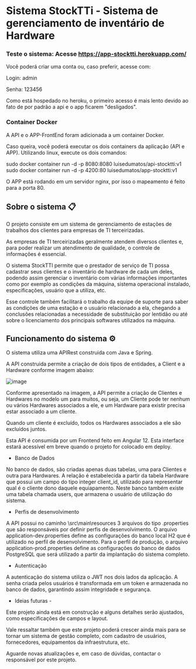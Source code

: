 # Sistema StockTTi - Sistema de gerenciamento de inventário de Hardware 

### Teste o sistema: Acesse https://app-stocktti.herokuapp.com/

Você poderá criar uma conta ou, caso preferir, acesse com:

Login: admin

Senha: 123456

Como está hospedado no heroku, o primeiro acesso é mais lento devido ao fato de por padrão a api e o app ficarem "desligados". 

### Container Docker

A API e o APP-FrontEnd foram adicionada a um container Docker.

Caso queira, você poderá executar os dois containers da aplicação (API e APP). Utilizando linux, execute os dois comandos:

sudo docker container run -d -p 8080:8080 luisedumatos/api-stocktti:v1
sudo docker container run -d -p 4200:80 luisedumatos/app-stocktti:v1

O APP está rodando em um servidor nginx, por isso o mapeamento é feito para a porta 80. 

## Sobre o sistema 📋

O projeto consiste em um sistema de gerenciamento de estações de trabalhos dos clientes para empresas de TI terceirizadas. 

As empresas de TI terceirizadas geralmente atendem diversos clientes e, para poder realizar um atendimento de qualidade, o controle de informações é essencial. 

O sistema StockTTI permite que o prestador de serviço de TI possa cadastrar seus clientes e o inventário de hardware de cada um deles, podendo assim gerenciar o inventário com várias informações importantes como por exemplo as condições da máquina, sistema operacional instalado, especificações, usuário que a utiliza, etc. 

Esse controle também facilitará o trabalho da equipe de suporte para saber as condições de uma estação e o usuário relacionado a ela, chegando a conclusões relacionadas a necessidade de substituição por lentidão ou até sobre o licenciamento dos principais softwares utilizados na máquina.

## Funcionamento do sistema ⚙️

O sistema utiliza uma APIRest construida com Java e Spring. 

A API construida permite a criação de dois tipos de entidades, a Client e a Hardware conforme imagem abaixo:

![image](https://user-images.githubusercontent.com/32941370/126188474-3628b241-68b3-47aa-9ef5-8b1da692bbda.png)

Conforme apresentado na imagem, a API permite a criação de Clientes e Hardwares no modelo um para muitos, ou seja, um Cliente pode ter nenhum ou vários Hardwares associados a ele, e um Hardware para existir precisa estar associado a um cliente. 

Quando um cliente é excluído, todos os Hardwares associados a ele são excluídos juntos. 

Esta API é consumida por um Frontend feito em Angular 12. Esta interface estará acessível em breve quando o projeto for colocado em deploy. 

- Banco de Dados

No banco de dados, são criadas apenas duas tabelas, uma para Clientes e outra para Hardwares. A relação é estabelecida a partir da tabela Hardware que possui um campo do tipo integer client_id, utilizado para representar qual é o cliente dono daquele equiapamento. 
Neste banco também existe uma tabela chamada users, que armazena o usuário de utilização do sistema. 

- Perfis de desenvolvimento

A API possui no caminho \src\main\resources 3 arquivos do tipo .properties que são responsáveis por definir perfis de desenvolvimento. O arquivo application-dev.properties define as configurações do banco local H2 que é utilizado no perfil de desenvolvimento. Para o perfil de produção, o arquivo application-prod.properties define as configurações do banco de dados PostgreSQL que será utilizado a partir da implantação do sistema completo. 

- Autenticação

A autenticação do sistema utiliza o JWT nos dois lados da aplicação. A senha criada pelos usuários é transformada em um token e armazenada no banco de dados, garantindo assim integridade e segurança. 

- Ideias futuras -

Este projeto ainda está em construção e alguns detalhes serão ajustados, como especificações de campos e layout. 

Vale ressaltar também que este projeto poderá crescer ainda mais para se tornar um sistema de gestão completo, com cadastro de usuários, fornecedores, equipamentos da infraestrutura, etc.

Aguarde novas atualizações e, em caso de dúvidas, contactar o responsável por este projeto. 
